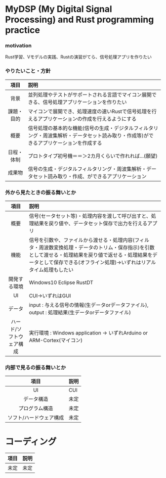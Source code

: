 # MyDSP (My Digital Signal Processing) and Rust programming practice

### motivation
Rust学習、Vモデルの実践、Rustの演習がてら、信号処理アプリを作りたい

### やりたいこと・方針

|項目|説明|
|:--:|:--|
|背景|並列処理やテストがサポートされる言語でマイコン展開できる、信号処理アプリケーションを作りたい|
|課題・目的|マイコンで展開でき、処理速度の速いRustで信号処理を行えるアプリケーションの作成を行えるようにする|
|概要|信号処理の基本的な機能(信号の生成・デジタルフィルタリング・周波集解析・データセット読み取り・作成等)ができるアプリケーションを作成する|
|日程・体制|プロトタイプ初号機＝＝＞2カ月くらいで作れれば...(願望)|
|成果物|信号の生成・デジタルフィルタリング・周波集解析・データセット読み取り・作成、ができるアプリケーション|

### 外から見たときの振る舞いとか

|項目|説明|
|:--:|:--|
|概要|信号(セータセット等)・処理内容を渡して呼び出すと、処理結果を戻り値や、データセット保存で出力を行えるアプリ|
|機能|信号を引数や、ファイルから渡せる・処理内容(フィルタ・周波数変換処理・データのトリム・保存指示)を引数として渡せる・処理結果を戻り値で返せる・処理結果をデータとして保存できる(オフライン処理)→いずれはリアルタイム処理もしたい|
|開発する環境|Windows10 Eclipse RustDT|
|UI|CUI→いずれはGUI|
|データ|input : 与える信号の情報(生データorデータファイル), output : 処理結果(生データorデータファイル)|
|ハード/ソフトウェア構成|実行環境 : Windows application → いずれArduino or ARM-Cortex(マイコン)|


### 内部で見るの振る舞いとか

|項目|説明|
|:--:|:--|
|UI|CUI|
|データ構造|未定|
|プログラム構造|未定|
|ソフト/ハードウェア構成|未定|

# コーディング

|項目|説明|
|:--:|:--|
|未定|未定|
